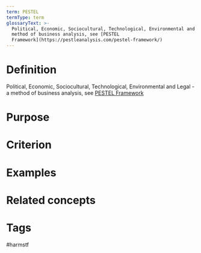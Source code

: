 ```yaml
---
term: PESTEL
termType: term
glossaryText: >-
  Political, Economic, Sociocultural, Technological, Environmental and Legal - a
  method of business analysis, see [PESTEL
  Framework](https://pestleanalysis.com/pestel-framework/)
---
```

# Definition
Political, Economic, Sociocultural, Technological, Environmental and Legal - a method of business analysis, see [PESTEL Framework](https://pestleanalysis.com/pestel-framework/)
# Purpose
# Criterion
# Examples
# Related concepts
# Tags  
 #harmstf
